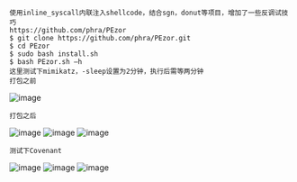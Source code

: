 	使用inline_syscall内联注入shellcode，结合sgn，donut等项目，增加了一些反调试技巧
	https://github.com/phra/PEzor
	$ git clone https://github.com/phra/PEzor.git 
	$ cd PEzor 
	$ sudo bash install.sh 
	$ bash PEzor.sh –h
	这里测试下mimikatz，-sleep设置为2分钟，执行后需等两分钟
	打包之前
![image](https://raw.githubusercontent.com/xiaoy-sec/Pentest_Note/master/img/738.png)

	打包之后
![image](https://raw.githubusercontent.com/xiaoy-sec/Pentest_Note/master/img/739.png)
![image](https://raw.githubusercontent.com/xiaoy-sec/Pentest_Note/master/img/740.png)
![image](https://raw.githubusercontent.com/xiaoy-sec/Pentest_Note/master/img/741.png)

	测试下Covenant
![image](https://raw.githubusercontent.com/xiaoy-sec/Pentest_Note/master/img/742.png)
![image](https://raw.githubusercontent.com/xiaoy-sec/Pentest_Note/master/img/743.png)
![image](https://raw.githubusercontent.com/xiaoy-sec/Pentest_Note/master/img/744.png)
